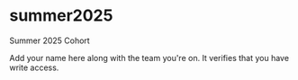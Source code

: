 # summer2025
Summer 2025 Cohort

Add your name here along with the team you're on. It verifies that you have write access.
